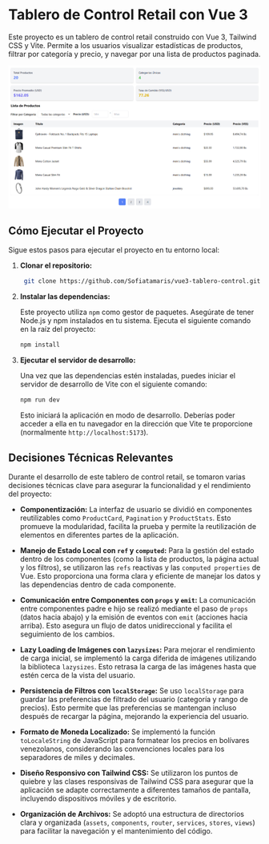 # Tablero de Control Retail con Vue 3

Este proyecto es un tablero de control retail construido con Vue 3, Tailwind CSS y Vite. Permite a los usuarios visualizar estadísticas de productos, filtrar por categoría y precio, y navegar por una lista de productos paginada.

![](https://github.com/Sofiatamaris/vue3-tablero-control/blob/main/src/assets/vue-panel-control.png)

## Cómo Ejecutar el Proyecto

Sigue estos pasos para ejecutar el proyecto en tu entorno local:

1.  **Clonar el repositorio:**

    ```bash
     git clone https://github.com/Sofiatamaris/vue3-tablero-control.git
    ```

2.  **Instalar las dependencias:**

    Este proyecto utiliza `npm` como gestor de paquetes. Asegúrate de tener Node.js y npm instalados en tu sistema. Ejecuta el siguiente comando en la raíz del proyecto:

    ```bash
    npm install
    ```

3.  **Ejecutar el servidor de desarrollo:**

    Una vez que las dependencias estén instaladas, puedes iniciar el servidor de desarrollo de Vite con el siguiente comando:

    ```bash
    npm run dev
    ```

    Esto iniciará la aplicación en modo de desarrollo. Deberías poder acceder a ella en tu navegador en la dirección que Vite te proporcione (normalmente `http://localhost:5173`).

## Decisiones Técnicas Relevantes

Durante el desarrollo de este tablero de control retail, se tomaron varias decisiones técnicas clave para asegurar la funcionalidad y el rendimiento del proyecto:

* **Componentización:** La interfaz de usuario se dividió en componentes reutilizables como `ProductCard`, `Pagination` y `ProductStats`. Esto promueve la modularidad, facilita la prueba y permite la reutilización de elementos en diferentes partes de la aplicación.

* **Manejo de Estado Local con `ref` y `computed`:** Para la gestión del estado dentro de los componentes (como la lista de productos, la página actual y los filtros), se utilizaron las `refs` reactivas y las `computed properties` de Vue. Esto proporciona una forma clara y eficiente de manejar los datos y las dependencias dentro de cada componente.

* **Comunicación entre Componentes con `props` y `emit`:** La comunicación entre componentes padre e hijo se realizó mediante el paso de `props` (datos hacia abajo) y la emisión de eventos con `emit` (acciones hacia arriba). Esto asegura un flujo de datos unidireccional y facilita el seguimiento de los cambios.

* **Lazy Loading de Imágenes con `lazysizes`:** Para mejorar el rendimiento de carga inicial, se implementó la carga diferida de imágenes utilizando la biblioteca `lazysizes`. Esto retrasa la carga de las imágenes hasta que estén cerca de la vista del usuario.

* **Persistencia de Filtros con `localStorage`:** Se uso `localStorage` para guardar las preferencias de filtrado del usuario (categoría y rango de precios). Esto permite que las preferencias se mantengan incluso después de recargar la página, mejorando la experiencia del usuario.

* **Formato de Moneda Localizado:** Se implementó la función `toLocaleString` de JavaScript para formatear los precios en bolívares venezolanos, considerando las convenciones locales para los separadores de miles y decimales.

* **Diseño Responsivo con Tailwind CSS:** Se utilizaron los puntos de quiebre y las clases responsivas de Tailwind CSS para asegurar que la aplicación se adapte correctamente a diferentes tamaños de pantalla, incluyendo dispositivos móviles y de escritorio.

* **Organización de Archivos:** Se adoptó una estructura de directorios clara y organizada (`assets`, `components`, `router`, `services`, `stores`, `views`) para facilitar la navegación y el mantenimiento del código.

